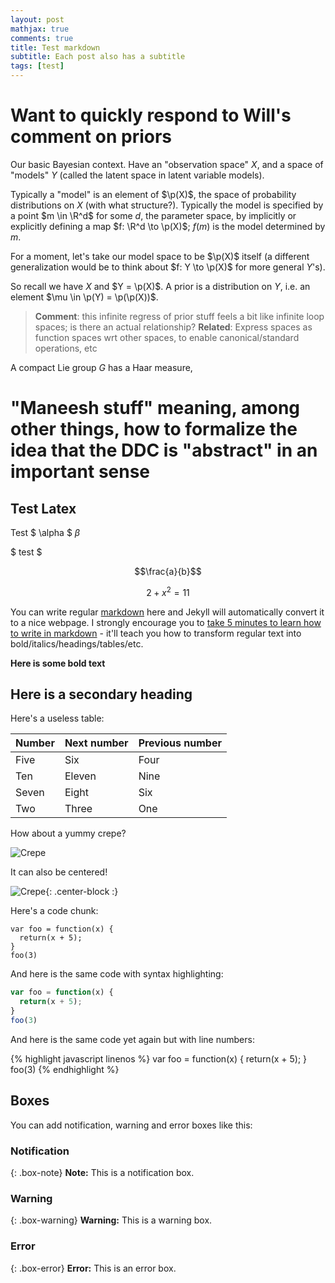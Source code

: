 ```yaml
---
layout: post
mathjax: true
comments: true
title: Test markdown
subtitle: Each post also has a subtitle
tags: [test]
---
```


# Want to quickly respond to Will's comment on priors

Our basic Bayesian context. Have an "observation space" $X$, and a space of "models" $Y$ (called the latent space in latent variable models).

Typically a "model" is an element of $\p(X)$, the space of probability distributions on $X$ (with what structure?). Typically the model is specified by a point $m \in \R^d$ for some $d$, the parameter space, by implicitly or explicitly defining a map $f: \R^d \to \p(X)$; $f(m)$ is the model determined by $m$. 

For a moment, let's take our model space to be $\p(X)$ itself (a different generalization would be to think about $f: Y \to \p(X)$ for more general $Y$'s).

So recall we have $X$ and $Y = \p(X)$. A prior is a distribution on $Y$, i.e. an element $\mu \in \p(Y) = \p(\p(X))$.

> **Comment**: this infinite regress of prior stuff feels a bit like infinite loop spaces; is there an actual relationship?
> **Related**: Express spaces as function spaces wrt other spaces, to enable canonical/standard operations, etc

A compact Lie group $G$ has a Haar measure, 

# "Maneesh stuff" meaning, among other things, how to formalize the idea that the DDC is "abstract" in an important sense

## Test Latex

Test $ \alpha $ $\beta$

$ test $

$$\frac{a}{b}$$

$$ 2 + x^2 = 11 $$

You can write regular [markdown](http://markdowntutorial.com/) here and Jekyll will automatically convert it to a nice webpage.  I strongly encourage you to [take 5 minutes to learn how to write in markdown](http://markdowntutorial.com/) - it'll teach you how to transform regular text into bold/italics/headings/tables/etc.

**Here is some bold text**

## Here is a secondary heading

Here's a useless table:

| Number | Next number | Previous number |
| :------ |:--- | :--- |
| Five | Six | Four |
| Ten | Eleven | Nine |
| Seven | Eight | Six |
| Two | Three | One |


How about a yummy crepe?

![Crepe](https://s3-media3.fl.yelpcdn.com/bphoto/cQ1Yoa75m2yUFFbY2xwuqw/348s.jpg)

It can also be centered!

![Crepe](https://s3-media3.fl.yelpcdn.com/bphoto/cQ1Yoa75m2yUFFbY2xwuqw/348s.jpg){: .center-block :}

Here's a code chunk:

~~~
var foo = function(x) {
  return(x + 5);
}
foo(3)
~~~

And here is the same code with syntax highlighting:

```javascript
var foo = function(x) {
  return(x + 5);
}
foo(3)
```

And here is the same code yet again but with line numbers:

{% highlight javascript linenos %}
var foo = function(x) {
  return(x + 5);
}
foo(3)
{% endhighlight %}

## Boxes
You can add notification, warning and error boxes like this:

### Notification

{: .box-note}
**Note:** This is a notification box.

### Warning

{: .box-warning}
**Warning:** This is a warning box.

### Error

{: .box-error}
**Error:** This is an error box.
